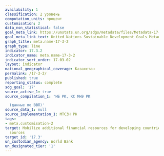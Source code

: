 ```yaml
---
availability: 1
classification: 2 уровень
computation_units: процент
customisation: 2
data_non_statistical: false
goal_meta_link: https://unstats.un.org/sdgs/metadata/files/Metadata-17-03-02.pdf
goal_meta_link_text: United Nations Sustainable Development Goals Metadata (pdf 468kB)
graph_title: meta.name-17-3-2
graph_type: line
indicator: 17.3.2
indicator_name: meta.name-17-3-2
indicator_sort_order: 17-03-02
layout: indicator
national_geographical_coverage: Казахстан
permalink: /17-3-2/
published: true
reporting_status: complete
sdg_goal: '17'
source_active_1: true
source_compilation_1: 'НБ РК, КС МНЭ РК

  (данные по ВВП)'
source_data_1: null
source_implementation_1: МТСЗН РК
tags:
- meta.customisation-2
target: Mobilize additional financial resources for developing countries from multiple
  sources
target_id: '17.3'
un_custodian_agency: World Bank
un_designated_tier: '1'
---
```

